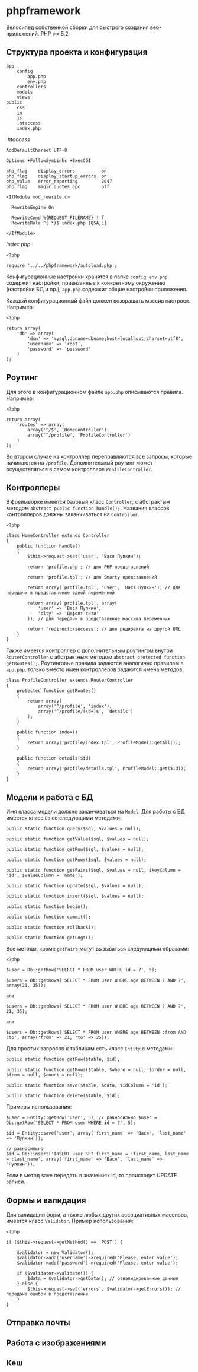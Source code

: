 phpframework
============

Велосипед собственной сборки для быстрого создания веб-приложений. PHP >= 5.2


Структура проекта и конфигурация
--------------------------------

	app
		config
			app.php
			env.php
		controllers
		models
		views
	public
		css
		im
		js
		.htaccess
		index.php

_.htaccess_

	AddDefaultCharset UTF-8

	Options +FollowSymLinks +ExecCGI

	php_flag    display_errors          on
	php_flag    display_startup_errors  on
	php_value   error_reporting         2047
	php_flag    magic_quotes_gpc        off

	<IfModule mod_rewrite.c>

	  RewriteEngine On

	  RewriteCond %{REQUEST_FILENAME} !-f
	  RewriteRule ^(.*)$ index.php [QSA,L]

	</IfModule>

_index.php_

	<?php

	require '../../phpframework/autoload.php';

Конфигурационные настройки хранятся в папке `config`. `env.php` содержит настройки, привязанные к конкретному окружению (настройки БД и пр.), `app.php` содержит общие настройки приложения.

Каждый конфигурационный файл должен возвращать массив настроек. Например:

	<?php

	return array(
	    'db' => array(
	        'dsn' => 'mysql:dbname=dbname;host=localhost;charset=utf8',
	        'username' => 'root',
	        'password' => 'password'
	    )
	);


Роутинг
-------

Для этого в конфигурационном файле `app.php` описываются правила. Например:

	<?php

	return array(
	    'routes' => array(
	        array('^/$', 'HomeController'),
	        array('^/profile', 'ProfileController')
	    )
	);

Во втором случае на контроллер переправляются все запросы, которые начинаются на `/profile`. Дополнительный роутинг может осуществляться в самом контроллере `ProfileController`.


Контроллеры
-----------

В фреймворке имеется базовый класс `Controller`, с абстрактым методом `abstract public function handle();`. Названия классов контроллеров должны заканчиваться на `Controller`.

	<?php

	class HomeController extends Controller
	{
	    public function handle()
	    {
	        $this->request->set('user', 'Вася Пупкин');

	        return 'profile.php'; // для PHP представлений

	        return 'profile.tpl'; // для Smarty представлений

	        return array('profile.tpl', 'user', 'Вася Пупкин'); // для передачи в представление одной переменной

	        return array('profile.tpl', array(
	            'user' => 'Вася Пупкин',
	            'city' => 'Дефолт сити'
	        )); // для передачи в представление массива переменных

	        return 'redirect:/success'; // для редиректа на другой URL
	    }
	}

Также имеется контроллер с дополнительным роутингом внутри `RouterController` с абстрактным методом `abstract protected function getRoutes();`. Роутинговые правила задаются аналогично правилам в `app.php`, только вместо имен контроллеров задаются имена методов.

	class ProfileController extends RouterController
	{
	    protected function getRoutes()
	    {
	        return array(
	            array('^/profile', 'index'),
	            array('^/profile/(\d+)$', 'details')
	        );
	    }

	    public function index()
	    {
	        return array('profile/index.tpl', ProfileModel::getAll());
	    }

	    public function details($id)
	    {
	        return array('profile/details.tpl', ProfileModel::get($id));
	    }
	}


Модели и работа с БД
--------------------

Имя класса модели должно заканчиваться на `Model`. Для работы с БД имеется класс `Db` со следующими методами:

	public static function query($sql, $values = null);

	public static function getValue($sql, $values = null);

	public static function getRow($sql, $values = null);

	public static function getRows($sql, $values = null);

	public static function getPairs($sql, $values = null, $keyColumn = 'id', $valueColumn = 'name');

	public static function update($sql, $values = null);

	public static function insert($sql, $values = null);

	public static function begin();

	public static function commit();

	public static function rollback();

	public static function getLogs();

Все методы, кроме `getPairs` могут вызываться следующими образами:

	<?php

	$user = Db::getRow('SELECT * FROM user WHERE id = ?', 5);

	$users = Db::getRows('SELECT * FROM user WHERE age BETWEEN ? AND ?', array(21, 35));

	или

	$users = Db::getRows('SELECT * FROM user WHERE age BETWEEN ? AND ?', 21, 35);

	или

	$users = Db::getRows('SELECT * FROM user WHERE age BETWEEN :from AND :to', array('from' => 21, 'to' => 35));

Для простых запросов к таблицам есть класс `Entity` с методами:

	public static function getRow($table, $id);

	public static function getRows($table, $where = null, $order = null, $from = null, $count = null);

	public static function save($table, $data, $idColumn = 'id');

	public static function delete($table, $id);

Примеры использования:

	$user = Entity::getRow('user', 5); // равносильно $user = Db::getRow('SELECT * FROM user WHERE id = ?', 5);

	$id = Entity::save('user', array('first_name' => 'Вася', 'last_name' => 'Пупкин'));

	// равносильно
	$id = Db::insert('INSERT user SET first_name = :first_name, last_name = :last_name', array('first_name' => 'Вася', 'last_name' => 'Пупкин'));

Если в метод save передать в значениях id, то происходит UPDATE записи.


Формы и валидация
-----------------

Для валидации форм, а также любых других ассоциативных массивов, имеется класс `Validator`. Пример использования:

	<?php

	if ($this->request->getMethod() == 'POST') {

	    $validator = new Validator();
	    $validator->add('username')->required('Please, enter value');
	    $validator->add('password')->required('Please, enter value');

	    if ($validator->validate()) {
	        $data = $validator->getData(); // отвалидированные данные
	    } else {
	        $this->request->set('errors', $validator->getErrors()); // передача ошибок в представление
	    }
	}


Отправка почты
--------------


Работа с изображениями
----------------------


Кеш
---
